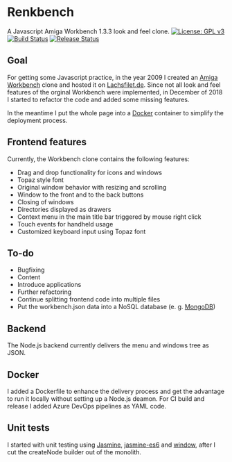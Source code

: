 # Renkbench
A Javascript Amiga Workbench 1.3.3 look and feel clone.
[![License: GPL v3](https://img.shields.io/badge/License-GPL%20v3-blue.svg)](https://github.com/lachsfilet/Renkbench/blob/master/LICENSE)
[![Build Status](https://janrenkenproximity.visualstudio.com/Renkbench/_apis/build/status/lachsfilet.Renkbench%20(1)?branchName=master)](https://janrenkenproximity.visualstudio.com/Renkbench/_build/latest?definitionId=4&branchName=master)
[![Release Status](https://janrenkenproximity.vsrm.visualstudio.com/_apis/public/Release/badge/32667b41-0105-4d9e-9373-339cff2ee9ae/1/1)](https://janrenkenproximity.vsrm.visualstudio.com/_apis/public/Release/badge/32667b41-0105-4d9e-9373-339cff2ee9ae/1/1)
<!-- [![Build Status](https://dev.azure.com/janrenken/Renkbench/_apis/build/status/lachsfilet.Renkbench?branchName=master)](https://dev.azure.com/janrenken/Renkbench/_build/latest?definitionId=1&branchName=master) -->

## Goal
For getting some Javascript practice, in the year 2009 I created an [Amiga Workbench](https://en.wikipedia.org/wiki/Workbench_(AmigaOS)#Workbench_1.x) clone and hosted it on [Lachsfilet.de](http://www.lachsfilet.de/).
Since not all look and feel features of the orginal Workbench were implemented, in December of 2018 I started to refactor the code and added some missing features.

In the meantime I put the whole page into a [Docker](https://www.docker.com/) container to simplify the deployment process.

## Frontend features
Currently, the Workbench clone contains the following features:

* Drag and drop functionality for icons and windows
* Topaz style font
* Original window behavior with resizing and scrolling
* Window to the front and to the back buttons
* Closing of windows
* Directories displayed as drawers
* Context menu in the main title bar triggered by mouse right click
* Touch events for handheld usage
* Customized keyboard input using Topaz font

## To-do
* Bugfixing
* Content
* Introduce applications
* Further refactoring
* Continue splitting frontend code into multiple files
* Put the workbench.json data into a NoSQL database (e. g. [MongoDB](https://www.mongodb.com/))

## Backend
The Node.js backend currently delivers the menu and windows tree as JSON.

## Docker
I added a Dockerfile to enhance the delivery process and get the advantage to run it locally without setting up a Node.js deamon. For CI build and release I added Azure DevOps pipelines as YAML code.

## Unit tests
I started with unit testing using [Jasmine](https://github.com/jasmine/jasmine), [jasmine-es6](https://github.com/vinsonchuong/jasmine-es6) and [window](https://github.com/lukechilds/window), after I cut the createNode builder out of the monolith.
